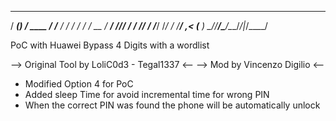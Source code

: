    _______ __               __
  / ____(_) /   ____  _____/ /_______
 / /   / / /   / __ \/ ___/ //_/ ___/
/ /___/ / /___/ /_/ / /__/ ,< (__  )
\____/_/_____/\____/\___/_/|_/____/

PoC with Huawei Bypass 4 Digits with a wordlist

--> Original Tool by LoliC0d3 - Tegal1337 <--
--> Mod by Vincenzo Digilio <--

* Modified Option 4 for PoC
* Added sleep Time for avoid incremental time for wrong PIN
* When the correct PIN was found the phone will be automatically unlock
